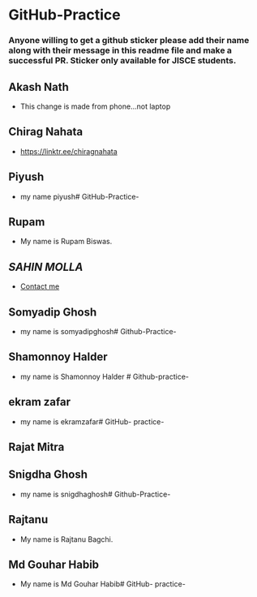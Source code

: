 # GitHub-Practice
### Anyone willing to get a github sticker please add their name along with their message in this readme file and make a successful PR. Sticker only available for JISCE students.

## Akash Nath
- This change is made from phone...not laptop
## Chirag Nahata
- https://linktr.ee/chiragnahata
## Piyush
- my name piyush# GitHub-Practice-
## Rupam 
- My name is Rupam Biswas.
## *SAHIN MOLLA*
- [Contact me](https://linktr.ee/sahinmolla)
## Somyadip Ghosh
- my name is somyadipghosh# Github-Practice-
## Shamonnoy Halder
- my name is Shamonnoy Halder # Github-practice-
## ekram zafar
- my name is ekramzafar# GitHub- practice-
## Rajat Mitra

## Snigdha Ghosh
- my name is snigdhaghosh# Github-Practice-
## Rajtanu
- My name is Rajtanu Bagchi.
## Md Gouhar Habib
- My name is Md Gouhar Habib# GitHub- practice-




